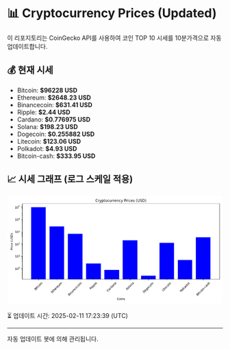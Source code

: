 
# 📊 Cryptocurrency Prices (Updated)

이 리포지토리는 CoinGecko API를 사용하여 코인 TOP 10 시세를 10분가격으로 자동 업데이트합니다.

## 💰 현재 시세
- Bitcoin: **$96228 USD**
- Ethereum: **$2648.23 USD**
- Binancecoin: **$631.41 USD**
- Ripple: **$2.44 USD**
- Cardano: **$0.776975 USD**
- Solana: **$198.23 USD**
- Dogecoin: **$0.255882 USD**
- Litecoin: **$123.06 USD**
- Polkadot: **$4.93 USD**
- Bitcoin-cash: **$333.95 USD**

## 📈 시세 그래프 (로그 스케일 적용)
![Crypto Prices](crypto_prices.png)

⏳ 업데이트 시간: 2025-02-11 17:23:39 (UTC)

---
자동 업데이트 봇에 의해 관리됩니다.
